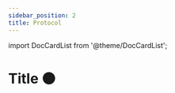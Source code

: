```yaml
---
sidebar_position: 2
title: Protocol
---
```


import DocCardList from '@theme/DocCardList';

# Title <span class="no-gradient">🟠</span>

<DocCardList />
